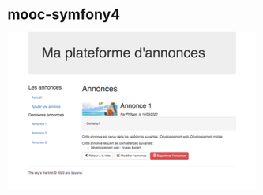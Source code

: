 # mooc-symfony4

![image](https://raw.githubusercontent.com/sergisergio/SYMFONY_Openclassrooms_2/master/symfony_image.png)

